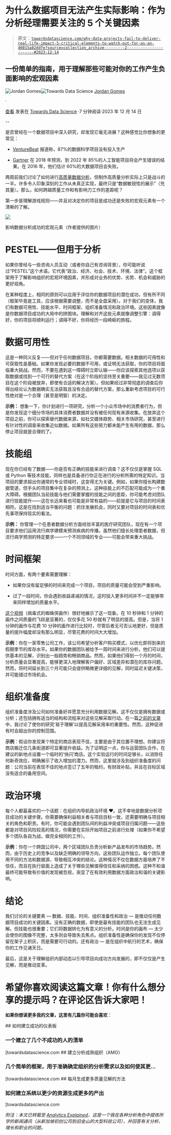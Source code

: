 # 为什么数据项目无法产生实际影响：作为分析经理需要关注的 5 个关键因素

> 原文：[`towardsdatascience.com/why-data-projects-fail-to-deliver-real-life-impact-5-critical-elements-to-watch-out-for-as-an-46015a82ddfe?source=collection_archive---------2-----------------------#2023-12-14`](https://towardsdatascience.com/why-data-projects-fail-to-deliver-real-life-impact-5-critical-elements-to-watch-out-for-as-an-46015a82ddfe?source=collection_archive---------2-----------------------#2023-12-14)

## 一份简单的指南，用于理解那些可能对你的工作产生负面影响的宏观因素

[](https://medium.com/@jordangom?source=post_page-----46015a82ddfe--------------------------------)![Jordan Gomes](https://medium.com/@jordangom?source=post_page-----46015a82ddfe--------------------------------)[](https://towardsdatascience.com/?source=post_page-----46015a82ddfe--------------------------------)![Towards Data Science](https://towardsdatascience.com/?source=post_page-----46015a82ddfe--------------------------------) [Jordan Gomes](https://medium.com/@jordangom?source=post_page-----46015a82ddfe--------------------------------)

·

[查看](https://medium.com/m/signin?actionUrl=https%3A%2F%2Fmedium.com%2F_%2Fsubscribe%2Fuser%2Fbd72dcfe2a5a&operation=register&redirect=https%3A%2F%2Ftowardsdatascience.com%2Fwhy-data-projects-fail-to-deliver-real-life-impact-5-critical-elements-to-watch-out-for-as-an-46015a82ddfe&user=Jordan+Gomes&userId=bd72dcfe2a5a&source=post_page-bd72dcfe2a5a----46015a82ddfe---------------------post_header-----------) 发表在 [Towards Data Science](https://towardsdatascience.com/?source=post_page-----46015a82ddfe--------------------------------) ·7 分钟阅读·2023 年 12 月 14 日[](https://medium.com/m/signin?actionUrl=https%3A%2F%2Fmedium.com%2F_%2Fvote%2Ftowards-data-science%2F46015a82ddfe&operation=register&redirect=https%3A%2F%2Ftowardsdatascience.com%2Fwhy-data-projects-fail-to-deliver-real-life-impact-5-critical-elements-to-watch-out-for-as-an-46015a82ddfe&user=Jordan+Gomes&userId=bd72dcfe2a5a&source=-----46015a82ddfe---------------------clap_footer-----------)

--

[](https://medium.com/m/signin?actionUrl=https%3A%2F%2Fmedium.com%2F_%2Fbookmark%2Fp%2F46015a82ddfe&operation=register&redirect=https%3A%2F%2Ftowardsdatascience.com%2Fwhy-data-projects-fail-to-deliver-real-life-impact-5-critical-elements-to-watch-out-for-as-an-46015a82ddfe&source=-----46015a82ddfe---------------------bookmark_footer-----------)

是否曾经在一个数据项目中深入研究，却发现它毫无进展？这种感觉比你想象的更常见：

+   [VentureBeat](https://venturebeat.com/ai/why-do-87-of-data-science-projects-never-make-it-into-production/) 报道称，87%的数据科学项目没有投入生产

+   [Gartner](https://www.gartner.com/en/newsroom/press-releases/2018-02-13-gartner-says-nearly-half-of-cios-are-planning-to-deploy-artificial-intelligence) 在 2018 年预测，到 2022 年 85%的人工智能项目将会产生错误的结果。在 2016 年，他们估计 60%的大数据项目会失败。

两周前我们讨论了如何进行[高质量数据分析](https://medium.com/towards-data-science/the-art-of-making-quality-data-analyses-a91ea319b573)，但制作高质量分析实际上只是战斗的一半。许多令人印象深刻的工作从未真正实现，最终只是“数据敏锐性的展示”（充其量）。那么，如何跨越质量工作和有影响力工作的差距呢？

第一步是理解游戏规则——并且对决定你的项目是成功还是失败的宏观元素有一个清晰的了解。

![](img/9d50f3bafe8fe3c543c34dbddd55c774.png)

影响数据分析成功的宏观元素（作者提供的图片）

# PESTEL——但用于分析

如果你曾经与一些咨询人员互动（或者你自己有咨询背景），你可能听说过“PESTEL”这个术语。它代表“政治、经济、社会、技术、环境、法律”。这个框架用于了解影响组织的宏观环境因素，并形成对业务的优势、劣势、机会和威胁的更好视角。

在某种程度上，相同的原则可以应用于评估你的数据项目的潜在成功，但有所不同（框架毕竟是工具，应该根据需要调整，而不是全盘采用）。对于我们的变体，我们有数据可用性、技能水平、时间框架、组织准备情况和政治环境。这些因素就像是你数据项目成功的大局中的拼图块。理解和对齐这些元素就像调整引擎：调得好，你的项目将顺利运行；调得不好，你将经历一段崎岖的旅程。

# 数据可用性

这是一种同义反复——但对于任何数据项目，你都需要数据。相关数据的可用性和可获取性是基础。如果你发现必要的数据不可用，或证明无法获取，你的项目将面临重大挑战。然而，不要在遇到这一障碍时立即认输——你应该探索其他选项以获取数据或找到一个可行的替代方案（在这个阶段的坚持至关重要——我见过无数项目在这个阶段被放弃，即使有合适的解决方案）。但如果经过非常彻底的调查后你得出结论认为数据确实无法获取且没有合适的替代方案，那么重新考虑项目的可行性绝对是一个合理（甚至是明智）的决定。

**示例：** 想象一下，你计划进行一项研究，分析一个小众市场中的消费者行为，但是你发现这个细分市场的具体消费者数据并没有被任何现有来源收集。在放弃这个项目之前，你可以探索替代数据来源，如社交媒体趋势、相关市场研究，甚至进行有针对性的调查来收集近似数据。如果所有这些努力都未能产生有用的数据，那么停止项目就是合理的了。

# 技能组

现在你已经有了数据——你是否有正确的技能来进行调查？这不仅仅是掌握 SQL 或 Python 等技术技能，同样也是具备进行你正在进行的分析所需的特定知识。当项目的要求超出你通常的专业领域时，这变得尤为关键。例如，如果你擅长构建数据管道，但手头的项目集中在复杂的预测上，这种技能上的不匹配可能成为一个重大障碍。根据团队当前技能与他们需要掌握的技能之间的差距，你可能考虑对团队进行技能提升——这在长远来看也可能是非常有益的——前提是它与项目的时间表相符。这是在找到适当平衡的问题：抓住发展机会，同时又要对项目的时间表和优先事项保持现实的看法。

**示例：** 你管理一个在患者数据分析方面经验丰富的医疗研究团队，现在有一个项目要求他们运用流行病学建模来预测疾病的传播。虽然他们擅长处理患者数据，但流行病学预测的特定要求——一个不同领域的专业——可能会带来重大挑战。

# 时间框架

时间方面，有两个要素需要理解：

+   如果你没有留足够的时间来完成一个项目，项目的质量可能会受到严重影响。

+   过了一段时间，你会遇到收益递减的情况，这时投入更多时间并不一定能够带来同样增加的质量水平。

[这个视频](https://www.youtube.com/watch?v=x9wn633vl_c)（病毒式的蜘蛛侠画作）很好地展示了这一现象。在 10 秒钟和 1 分钟的画作之间质量的飞跃是显著的，仅仅多花 50 秒就有了明显的提高。但是，当将 1 分钟的画作与花费 10 分钟的画作进行比较时，尽管后者无可否认地更好，但是质量的提升幅度却没有那么明显，尽管花费的时间大大增加。

**示例**：你在一家零售公司工作，该公司希望分析客户购买模式，以优化即将到来的假期季节的库存水平。如果你的数据团队被给予一周时间来进行分析，他们可以提供基本的见解，识别出一般趋势和畅销商品。然而，如果他们得到一个月的时间，分析质量会显著提高，能够更深入地理解客户偏好、区域差异和潜在的库存问题。然而，将时间延长到三个月可能只会提供略微更详细的见解，同时延迟关键决策，并可能错过市场机会。

# 组织准备度

组织准备度涉及公司如何准备好并愿意充分利用数据见解。这不仅仅是拥有数据或分析；还包括拥有适当的结构和流程来对这些见解采取行动。在一篇[之前的文章](https://medium.com/towards-data-science/the-art-of-making-quality-data-analyses-a91ea319b573)中，我讨论了使你的研究‘易于理解’以提高见解采用率的重要性。然而，这种促进有时会超出你的控制范围。

**示例**：假设你发现某个特定的商店表现不佳，主要是由于其位置不理想。你建议将商店搬迁仅几条街道即可显著提升收益。为了证明这一点，你与运营团队合作，在建议的新地点设置一个临时的‘快闪’商店。这个实验运行的时间足够长，以消除任何新奇效应，明确展示了收入增加的潜力。然而，这里就涉及到组织准备度的问题：公司当前在表现不佳的地点签订了五年的租约，有财政补贴，并且在目标区域没有适合的备用空间。

# 政治环境

每个人都最喜欢的一个话题：在组织内导航政治环境 ❤。这不幸地是数据分析项目成功的关键步骤。你需要确保利益相关者与项目目标一致，还需要明确与项目相关的角色和职责。有时，你可能会遇到团队间的利益冲突或项目归属问题——这些都是对项目风险较高的情况，你需要在实际开始项目之前进行处理（如果你不希望多个团队各自为战，做完全相同的工作）。

**示例**：你在一个跨国公司中，两个区域团队负责分析新产品发布的市场趋势。然而，由于历史上的竞争以及缺乏明确的领导方向，这些团队运作独立。每个团队使用不同的方法和数据源，导致相互冲突的结论。这种情况不仅在数据方面培养了不信任，而且在执行层面上造成了关于哪些见解值得信任和采纳的困惑。这种不和谐最终可能导致有价值的发现被忽视，突显了在有效利用数据方面政治和谐的关键影响。

# 结论

我们讨论的关键要素 — 数据、技能、时间、组织准备性和政治 — 是推动任何数据项目成功的关键因素。没有正确的数据，即使是最有技能的团队也无法生成见解。但技能也很重要；它们将数据转化为有意义的分析。时间是你的画布 — 太少会使你的图像不完整，太多则会导致失去焦点。组织准备性是确保你的发现不仅停留在架子上积灰，而是需要可行动的。还有政治 — 是在组织中航行的艺术，确保你的工作见诸天日。

最后，这是关于理解组织内部动态以引导项目向成功方向发展的，即不仅仅是产生见解，而是推动变革。

# 希望你喜欢阅读这篇文章！你有什么想分享的提示吗？在评论区告诉大家吧！

**如果你想读更多我的文章，这里有几篇你可能会喜欢**：

[](/how-to-build-a-successful-dashboard-359c8cb0f610?source=post_page-----46015a82ddfe--------------------------------) ## 如何建立成功的仪表板

### 一个建立了几个不成功的人的清单

[towardsdatascience.com [](/building-analytically-mature-organizations-amo-b54f8243ef3a?source=post_page-----46015a82ddfe--------------------------------) ## 建立分析成熟组织（AMO）

### 几个简单的框架，用于准确确定组织的分析需求以及如何使其更…

[towardsdatascience.com [](/generating-more-quality-insights-per-month-0d932930d99c?source=post_page-----46015a82ddfe--------------------------------) ## 每月生成更多质量见解的方法

### 如何建立系统以更少的资源生成更多的产出

[towardsdatascience.com

*附注：本文已转载至* [*Analytics Explained*](https://analyticsexplained.substack.com/)*，这是一个我在各种分析角色中提炼所学的新闻通讯（从新加坡初创公司到旧金山的大型科技公司），并回答有关分析、增长和职业的问题。*
